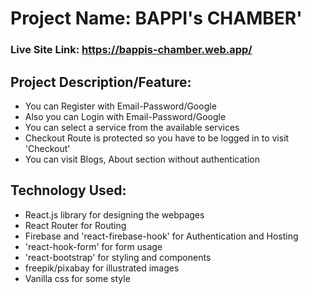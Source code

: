 # Project Name: BAPPI's CHAMBER'

### Live Site Link: https://bappis-chamber.web.app/

## Project Description/Feature:

- You can Register with Email-Password/Google
- Also you can Login with Email-Password/Google
- You can select a service from the available services
- Checkout Route is protected so you have to be logged in to visit 'Checkout'
- You can visit Blogs, About section without authentication

## Technology Used:

- React.js library for designing the webpages
- React Router for Routing
- Firebase and 'react-firebase-hook' for Authentication and Hosting
- 'react-hook-form' for form usage
- 'react-bootstrap' for styling and components
- freepik/pixabay for illustrated images
- Vanilla css for some style

